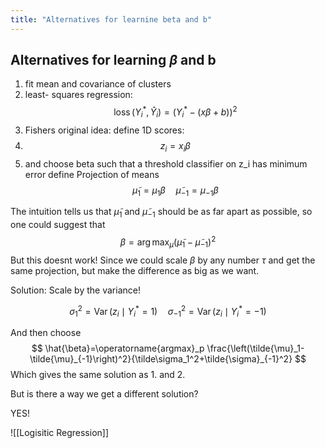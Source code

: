 ```yaml
---
title: "Alternatives for learnine beta and b"
---
```


## Alternatives for learning $\beta$ and b
1. fit mean and covariance of clusters
2. least- squares regression: $$
\operatorname{loss}\left(Y_i^*, \hat{Y}_i\right)=\left(Y_i^*-(x \beta+b)\right)^2
$$
3. Fishers original idea: define 1D scores: 
4. $$z_{i}= x_{i}\beta$$
5. and choose beta such that a threshold classifier on z_i has minimum error
define Projection of means 
$$
\tilde{\mu}_1=\mu_{1} \beta \quad \tilde{\mu}_{-1}=\mu_{-1} \beta
$$

The intuition tells us that $\tilde{\mu}_1$ and $\tilde{\mu}_{-1}$ should be as far apart as possible, so one could suggest that$$
\beta=\arg \max _\mu\left(\tilde{\mu}_1-\tilde{\mu}_{-1}\right)^2
$$
But this doesnt work!
Since we could scale $\beta$ by any number $\tau$ and get the same projection, but make the difference as big as we want.

Solution: Scale by the variance!

$$
\sigma_1^2=\operatorname{Var}\left(z_i \mid Y_i^*=1\right) \quad \sigma_{-1}^2=\operatorname{Var}\left(z_i \mid Y_i^*=-1\right)
$$

And then choose
$$
\hat{\beta}=\operatorname{argmax}_p \frac{\left(\tilde{\mu}_1-\tilde{\mu}_{-1}\right)^2}{\tilde\sigma_1^2+\tilde{\sigma}_{-1}^2}
$$
Which gives the same solution as 1. and 2.


But is there a way we get a different solution?

YES!

![[Logisitic Regression]]